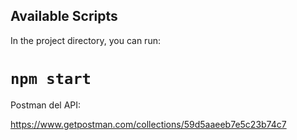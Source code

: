 ## Available Scripts

In the project directory, you can run:

# `npm start`

Postman del API:

https://www.getpostman.com/collections/59d5aaeeb7e5c23b74c7

